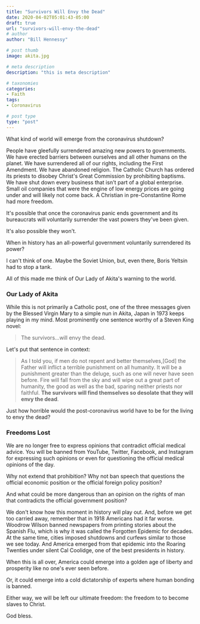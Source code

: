 ```yaml
---
title: "Survivors Will Envy the Dead"
date: 2020-04-02T05:01:43-05:00
draft: true
url: "survivors-will-envy-the-dead"
# author
author: "Bill Hennessy"

# post thumb
image: akita.jpg

# meta description
description: "this is meta description"

# taxonomies
categories: 
- Faith
tags:
- Coronavirus

# post type
type: "post"
---
```


What kind of world will emerge from the coronavirus shutdown? 

People have gleefully surrendered amazing new powers to governments. We have erected barriers between ourselves and all other humans on the planet. We have surrendered all of our rights, including the First Amendment. We have abandoned religion. The Catholic Church has ordered its priests to disobey Christ's Great Commission by prohibiting baptisms. We have shut down every business that isn't part of a global enterprise. Small oil companies that were the engine of low energy prices are going under and will likely not come back. A Christian in pre-Constantine Rome had more freedom.

It's possible that once the coronavirus panic ends government and its bureaucrats will voluntarily surrender the vast powers they've been given. 

It's also possible they won't.

When in history has an all-powerful government voluntarily surrendered its power? 

I can't think of one. Maybe the Soviet Union, but, even there, Boris Yeltsin had to stop a tank. 

All of this made me think of Our Lady of Akita's warning to the world. 

### Our Lady of Akita

While this is not primarily a Catholic post, one of the three messages given by the Blessed Virgin Mary to a simple nun in Akita, Japan in 1973 keeps playing in my mind. Most prominently one sentence worthy of a Steven King novel:

> The survivors...will envy the dead.

Let's put that sentence in context:

> As I told you, if men do not repent and better themselves,[God] the Father will inflict a terrible punishment on all humanity. It will be a punishment greater than the deluge, such as one will never have seen before. Fire will fall from the sky and will wipe out a great part of humanity, the good as well as the bad, sparing neither priests nor faithful. **The survivors will find themselves so desolate that they will envy the dead**. 

Just how horrible would the post-coronavirus world have to be for the living to envy the dead?

### Freedoms Lost

We are no longer free to express opinions that contradict official medical advice. You will be banned from YouTube, Twitter, Facebook, and Instagram for expressing such opinions or even for questioning the official medical opinions of the day. 

Why not extend that prohibition? Why not ban speech that questions the official economic position or the official foreign policy position? 

And what could be more dangerous than an opinion on the rights of man that contradicts the official government position? 

We don't know how this moment in history will play out. And, before we get too carried away, remember that in 1918 Americans had it far worse. Woodrow Wilson banned newspapers from printing stories about the Spanish Flu, which is why it was called the Forgotten Epidemic for decades. At the same time, cities imposed shutdowns and curfews similar to those we see today. And America emerged from that epidemic into the Roaring Twenties under silent Cal Coolidge, one of the best presidents in history. 

When this is all over, America could emerge into a golden age of liberty and prosperity like no one's ever seen before. 

Or, it could emerge into a cold dictatorship of experts where human bonding is banned. 

Either way, we will be left our ultimate freedom: the freedom to to become slaves to Christ. 

God bless. 